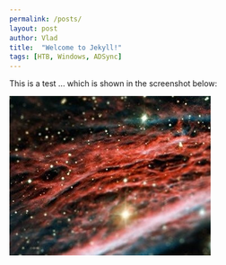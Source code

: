 ```yaml
---
permalink: /posts/
layout: post
author: Vlad
title:  "Welcome to Jekyll!"
tags: [HTB, Windows, ADSync]
---
```

This is a test
... which is shown in the screenshot below:

![My helpful screenshot](/assets/images/testpic.jpg)
